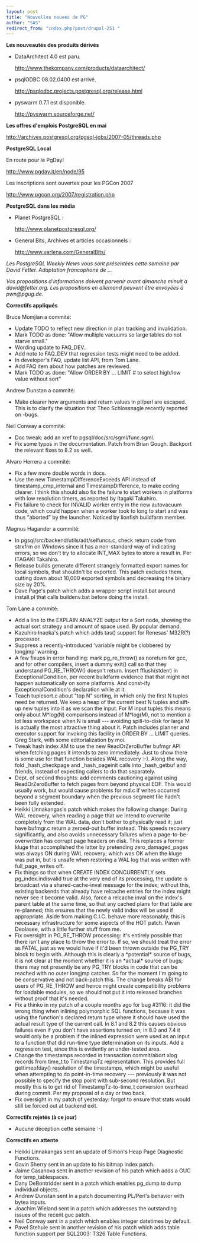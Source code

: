 ```yaml
---
layout: post
title: "Nouvelles neuves de PG"
author: "SAS"
redirect_from: "index.php?post/drupal-251 "
---
```




<strong>Les nouveautés des produits dérivés</strong>

<ul>

<li>DataArchitect 4.0 est paru.

<a target="_blank" href="http://www.thekompany.com/products/dataarchitect/">http://www.thekompany.com/products/dataarchitect/</a></li>

<li>psqlODBC 08.02.0400 est arrivé.

<a target="_blank" href="http://psqlodbc.projects.postgresql.org/release.html">http://psqlodbc.projects.postgresql.org/release.html</a></li>

<li>pyswarm 0.7.1 est disponible.

<a target="_blank" href="http://pyswarm.sourceforge.net/">http://pyswarm.sourceforge.net/</a></li>

</ul>

<p><strong>Les offres d'emplois PostgreSQL en mai</strong></p>

<p><a target="_blank" href="http://archives.postgresql.org/pgsql-jobs/2007-05/threads.php">http://archives.postgresql.org/pgsql-jobs/2007-05/threads.php</a></p>

<p><strong>PostgreSQL Local</strong></p>

<p>En route pour le PgDay!

<a target="_blank" href="http://www.pgday.it/en/node/95">http://www.pgday.it/en/node/95</a></p>

<p>Les inscriptions sont ouvertes pour les PGCon 2007

<a target="_blank" href="http://www.pgcon.org/2007/registration.php">http://www.pgcon.org/2007/registration.php</a></p>

<p><strong>PostgreSQL dans les média</strong></p>

<ul>

<li>Planet PostgreSQL&nbsp;:

<a target="_blank" href="http://www.planetpostgresql.org/">http://www.planetpostgresql.org/</a></li>

<li>General Bits, Archives et articles occasionnels&nbsp;:

<a target="_blank" href="http://www.varlena.com/GeneralBits/">http://www.varlena.com/GeneralBits/</a></li>

</ul>

<p><em>Les PostgreSQL Weekly News vous sont présentées cette semaine par David Fetter. Adaptation francophone de ...</em></p>

<p><em>Vos propositions d'informations doivent parvenir avant dimanche minuit à david@fetter.org. Les propositions en allemand peuvent être envoyées à pwn@pgug.de.</em></p>

<p><strong>Correctifs appliqués</strong></p>

<p>Bruce Momjian a commité: </p>

<ul>

<li>Update TODO to reflect new direction in plan tracking and invalidation.</li>

<li>Mark TODO as done: "Allow multiple vacuums so large tables do not starve small." </li>

<li>Wording update to FAQ_DEV.. </li>

<li>Add note to FAQ_DEV that regression tests might need to be added. </li>

<li>In developer's FAQ, update list API, from Tom Lane. </li>

<li>Add FAQ item about how patches are reviewed. </li>

<li>Mark TODO as done: "Allow ORDER BY ... LIMIT # to select high/low value without sort" </li>

</ul>

<p>Andrew Dunstan a commité: </p>

<ul>

<li>Make clearer how arguments and return values in pl/perl are escaped. This is to clarify the situation that Theo Schlossnagle recently reported on -bugs. </li>

</ul>

<p>Neil Conway a commité: </p>

<ul>

<li>Doc tweak: add an xref to pgsql/doc/src/sgml/func.sgml. </li>

<li>Fix some typos in the documentation. Patch from Brian Gough. Backport the relevant fixes to 8.2 as well. </li>

</ul>

<p>Alvaro Herrera a commité: </p>

<ul>

<li>Fix a few more double words in docs. </li>

<li>Use the new TimestampDifferenceExceeds API instead of timestamp_cmp_internal and TimestampDifference, to make coding clearer. I think this should also fix the failure to start workers in platforms with low resolution timers, as reported by Itagaki Takahiro. </li>

<li>Fix failure to check for INVALID worker entry in the new autovacuum code, which could happen when a worker took to long to start and was thus "aborted" by the launcher. Noticed by lionfish buildfarm member. </li>

</ul>

<p>Magnus Hagander a commité: </p>

<ul>

<li>In pgsql/src/backend/utils/adt/selfuncs.c, check return code from strxfrm on Windows since it has a non-standard way of indicating errors, so we don't try to allocate INT_MAX bytes to store a result in. Per ITAGAKI Takahiro. </li>

<li>Release builds generate different strangely formatted export names for local symbols, that shouldn't be exported. This patch excludes them, cutting down about 10,000 exported symbols and decreasing the binary size by 20%. </li>

<li>Dave Page's patch which adds a wrapper script install.bat around install.pl that calls buildenv.bat before doing the install. </li>

</ul>

<p>Tom Lane a commité: </p>

<ul>

<li>Add a line to the EXPLAIN ANALYZE output for a Sort node, showing the actual sort strategy and amount of space used. By popular demand. </li>

<li>Kazuhiro Inaoka's patch which adds tas() support for Renesas' M32R(?) processor.</li>

<li>Suppress a recently-introduced 'variable might be clobbered by longjmp' warning. </li>

<li>A few fixups in error handling: mark pg_re_throw() as noreturn for gcc, and for other compilers, insert a dummy exit() call so that they understand PG_RE_THROW() doesn't return. Insert fflush(stderr) in ExceptionalCondition, per recent buildfarm evidence that that might not happen automatically on some platforms. And const-ify ExceptionalCondition's declaration while at it.</li>

<li>Teach tuplesort.c about "top N" sorting, in which only the first N tuples need be returned. We keep a heap of the current best N tuples and sift-up new tuples into it as we scan the input. For M input tuples this means only about M*log(N) comparisons instead of M*log(M), not to mention a lot less workspace when N is small --- avoiding spill-to-disk for large M is actually the most attractive thing about it. Patch includes planner and executor support for invoking this facility in ORDER BY ... LIMIT queries. Greg Stark, with some editorialization by moi. </li>

<li>Tweak hash index AM to use the new ReadOrZeroBuffer bufmgr API when fetching pages it intends to zero immediately. Just to show there is some use for that function besides WAL recovery :-). Along the way, fold _hash_checkpage and _hash_pageinit calls into _hash_getbuf and friends, instead of expecting callers to do that separately. </li>

<li>Dept. of second thoughts: add comments cautioning against using ReadOrZeroBuffer to fetch pages from beyond physical EOF. This would usually work, but would cause problems for md.c if writes occurred beyond a segment boundary when the previous segment file hadn't been fully extended. </li>

<li>Heikki Linnakangas's patch which makes the following change: During WAL recovery, when reading a page that we intend to overwrite completely from the WAL data, don't bother to physically read it; just have bufmgr.c return a zeroed-out buffer instead. This speeds recovery significantly, and also avoids unnecessary failures when a page-to-be-overwritten has corrupt page headers on disk. This replaces a former kluge that accomplished the latter by pretending zero_damaged_pages was always ON during WAL recovery; which was OK when the kluge was put in, but is unsafe when restoring a WAL log that was written with full_page_writes off. </li>

<li>Fix things so that when CREATE INDEX CONCURRENTLY sets pg_index.indisvalid true at the very end of its processing, the update is broadcast via a shared-cache-inval message for the index; without this, existing backends that already have relcache entries for the index might never see it become valid. Also, force a relcache inval on the index's parent table at the same time, so that any cached plans for that table are re-planned; this ensures that the newly valid index will be used if appropriate. Aside from making C.I.C. behave more reasonably, this is necessary infrastructure for some aspects of the HOT patch. Pavan Deolasee, with a little further stuff from me. </li>

<li>Fix oversight in PG_RE_THROW processing: it's entirely possible that there isn't any place to throw the error to. If so, we should treat the error as FATAL, just as we would have if it'd been thrown outside the PG_TRY block to begin with. Although this is clearly a *potential* source of bugs, it is not clear at the moment whether it is an *actual* source of bugs; there may not presently be any PG_TRY blocks in code that can be reached with no outer longjmp catcher. So for the moment I'm going to be conservative and not back-patch this. The change breaks ABI for users of PG_RE_THROW and hence might create compatibility problems for loadable modules, so we should not put it into released branches without proof that it's needed. </li>

<li>Fix a thinko in my patch of a couple months ago for bug #3116: it did the wrong thing when inlining polymorphic SQL functions, because it was using the function's declared return type where it should have used the actual result type of the current call. In 8.1 and 8.2 this causes obvious failures even if you don't have assertions turned on; in 8.0 and 7.4 it would only be a problem if the inlined expression were used as an input to a function that did run-time type determination on its inputs. Add a regression test, since this is evidently an under-tested area. </li>

<li>Change the timestamps recorded in transaction commit/abort xlog records from time_t to TimestampTz representation. This provides full gettimeofday() resolution of the timestamps, which might be useful when attempting to do point-in-time recovery --- previously it was not possible to specify the stop point with sub-second resolution. But mostly this is to get rid of TimestampTz-to-time_t conversion overhead during commit. Per my proposal of a day or two back. </li>

<li>Fix oversight in my patch of yesterday: forgot to ensure that stats would still be forced out at backend exit. </li>

</ul>

<p><strong>Correctifs rejetés (à ce jour)</strong></p>

<ul>

<li>

Aucune déception cette semaine :-) </li>

</ul>

<p><strong>Correctifs en attente</strong></p>

<ul>

<li>Heikki Linnakangas sent an update of Simon's Heap Page Diagnostic Functions. </li>

<li>Gavin Sherry sent in an update to his bitmap index patch. </li>

<li>Jaime Casanova sent in another revision of his patch which adds a GUC for temp_tablespaces. </li>

<li>Dany DeBontridder sent in a patch which enables pg_dump to dump individual objects. </li>

<li>Andrew Dunstan sent in a patch documenting PL/Perl's behavior with bytea inputs. </li>

<li>Joachim Wieland sent in a patch which addresses the outstanding issues of the recent guc patch. </li>

<li>Neil Conway sent in a patch which enables integer datetimes by default. </li>

<li>Pavel Stehule sent in another revision of his patch which adds table function support per SQL2003: T326 Table Functions. </li>

</ul>